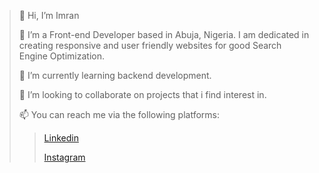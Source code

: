 > 👋 Hi, I’m Imran
> 
> 👀 I’m a Front-end Developer based in Abuja, Nigeria. I am dedicated in creating responsive and user friendly websites for good Search Engine Optimization.
> 
> 🌱 I’m currently learning backend development.
> 
> 💞️ I’m looking to collaborate on projects that i find interest in.
> 
> 📫 You can reach me via the following platforms:
> 
>> [Linkedin](https://www.linkedin.com/in/imran-usman-shaba-4372291a9?lipi=urn%3Ali%3Apage%3Ad_flagship3_profile_view_base_contact_details%3BnH98boaBQxSPVzBepithLg%3D%3D)
>>
>> [Instagram](https://www.instagram.com/shaba_imran/)
